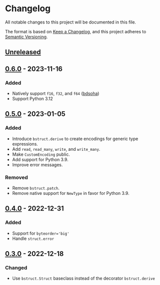 # Changelog

All notable changes to this project will be documented in this file.

The format is based on [Keep a Changelog](https://keepachangelog.com/en/1.0.0/),
and this project adheres to [Semantic Versioning](https://semver.org/spec/v2.0.0.html).

## [Unreleased]

## [0.6.0] - 2023-11-16

### Added

- Natively support `f16`, `f32`, and `f64` ([bdsoha](https://github.com/bdsoha))
- Support Python 3.12 

## [0.5.0] - 2023-01-05

### Added

- Introduce `bstruct.derive` to create encodings for generic type expressions.
- Add `read`, `read_many`, `write`, and `write_many`.
- Make `CustomEncoding` public.
- Add support for Python 3.9.
- Improve error messages.

### Removed

- Remove `bstruct.patch`.
- Remove native support for `NewType` in favor for Python 3.9.

## [0.4.0] - 2022-12-31

### Added

- Support for `byteorder='big'`
- Handle `struct.error`

## [0.3.0] - 2022-12-18

### Changed

- Use `bstruct.Struct` baseclass instead of the decorator `bstruct.derive`

[unreleased]: https://github.com/flxbe/bstruct/compare/v0.6.0...HEAD
[0.6.0]: https://github.com/flxbe/bstruct/compare/v0.5.0...v0.6.0
[0.5.0]: https://github.com/flxbe/bstruct/compare/v0.4.0...v0.5.0
[0.4.0]: https://github.com/flxbe/bstruct/compare/v0.3.0...v0.4.0
[0.3.0]: https://github.com/flxbe/bstruct/compare/v0.2.0...v0.3.0
